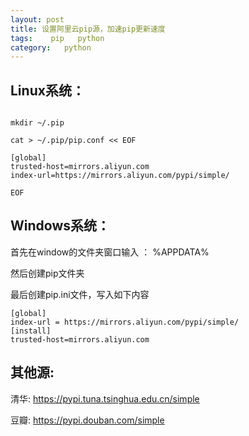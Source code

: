 ```yaml
---
layout: post
title: 设置阿里云pip源，加速pip更新速度
tags:    pip   python
category:   python
---
```


## Linux系统：

```

mkdir ~/.pip

cat > ~/.pip/pip.conf << EOF

[global]
trusted-host=mirrors.aliyun.com
index-url=https://mirrors.aliyun.com/pypi/simple/

EOF

```


## Windows系统：


首先在window的文件夹窗口输入 ： %APPDATA%

然后创建pip文件夹

最后创建pip.ini文件，写入如下内容


```
[global]
index-url = https://mirrors.aliyun.com/pypi/simple/
[install]
trusted-host=mirrors.aliyun.com
```


## 其他源:

清华: https://pypi.tuna.tsinghua.edu.cn/simple 

豆瓣: https://pypi.douban.com/simple
